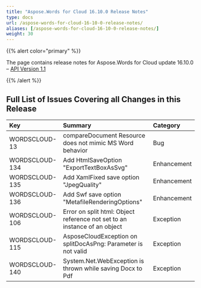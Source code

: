 ```yaml
---
title: "Aspose.Words for Cloud 16.10.0 Release Notes"
type: docs
url: /aspose-words-for-cloud-16-10-0-release-notes/
aliases: [/aspose-words-for-cloud-16-10-0-release-notes/]
weight: 30
---
```


{{% alert color="primary" %}} 

The page contains release notes for Aspose.Words for Cloud update 16.10.0 – [API Version 1.1](http://api.aspose.com/v1.1/swagger/ui/index)

{{% /alert %}} 
## Full List of Issues Covering all Changes in this Release

|**Key** |**Summary** |**Category** |
| :- | :- | :- |
|WORDSCLOUD-13 |compareDocument Resource does not mimic MS Word behavior |Bug |
|WORDSCLOUD-134 |Add HtmlSaveOption "ExportTextBoxAsSvg" |Enhancement |
|WORDSCLOUD-135 |Add XamlFixed save option "JpegQuality" |Enhancement |
|WORDSCLOUD-136 |Add Swf save option "MetafileRenderingOptions" |Enhancement |
|WORDSCLOUD-106 |Error on split html: Object reference not set to an instance of an object |Exception |
|WORDSCLOUD-115 |AsposeCloudException on splitDocAsPng: Parameter is not valid |Exception |
|WORDSCLOUD-140 |System.Net.WebException is thrown while saving Docx to Pdf |Exception |

